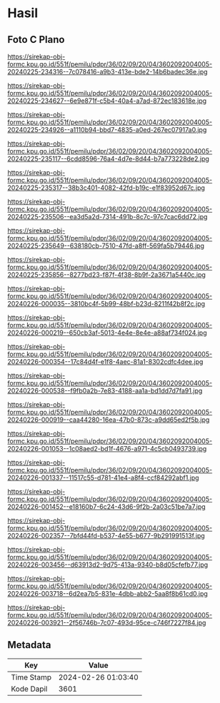 # Hasil

## Foto C Plano

https://sirekap-obj-formc.kpu.go.id/551f/pemilu/pdpr/36/02/09/20/04/3602092004005-20240225-234316--7c078416-a9b3-413e-bde2-14b6badec36e.jpg

https://sirekap-obj-formc.kpu.go.id/551f/pemilu/pdpr/36/02/09/20/04/3602092004005-20240225-234627--6e9e871f-c5b4-40a4-a7ad-872ec183618e.jpg

https://sirekap-obj-formc.kpu.go.id/551f/pemilu/pdpr/36/02/09/20/04/3602092004005-20240225-234926--a1110b94-bbd7-4835-a0ed-267ec07917a0.jpg

https://sirekap-obj-formc.kpu.go.id/551f/pemilu/pdpr/36/02/09/20/04/3602092004005-20240225-235117--6cdd8596-76a4-4d7e-8d44-b7a773228de2.jpg

https://sirekap-obj-formc.kpu.go.id/551f/pemilu/pdpr/36/02/09/20/04/3602092004005-20240225-235317--38b3c401-4082-42fd-b19c-e1f83952d67c.jpg

https://sirekap-obj-formc.kpu.go.id/551f/pemilu/pdpr/36/02/09/20/04/3602092004005-20240225-235506--ea3d5a2d-7314-491b-8c7c-97c7cac6dd72.jpg

https://sirekap-obj-formc.kpu.go.id/551f/pemilu/pdpr/36/02/09/20/04/3602092004005-20240225-235649--638180cb-7510-47fd-a8ff-569fa5b79446.jpg

https://sirekap-obj-formc.kpu.go.id/551f/pemilu/pdpr/36/02/09/20/04/3602092004005-20240225-235856--8277bd23-f87f-4f38-8b9f-2a3671a5440c.jpg

https://sirekap-obj-formc.kpu.go.id/551f/pemilu/pdpr/36/02/09/20/04/3602092004005-20240226-000035--3810bc4f-5b99-48bf-b23d-8211f42b8f2c.jpg

https://sirekap-obj-formc.kpu.go.id/551f/pemilu/pdpr/36/02/09/20/04/3602092004005-20240226-000219--650cb3af-5013-4e4e-8e4e-a88af734f024.jpg

https://sirekap-obj-formc.kpu.go.id/551f/pemilu/pdpr/36/02/09/20/04/3602092004005-20240226-000354--17c84d4f-e1f8-4aec-81a1-8302cdfc4dee.jpg

https://sirekap-obj-formc.kpu.go.id/551f/pemilu/pdpr/36/02/09/20/04/3602092004005-20240226-000538--f9fb0a2b-7e83-4188-aa1a-bd1dd7d7fa91.jpg

https://sirekap-obj-formc.kpu.go.id/551f/pemilu/pdpr/36/02/09/20/04/3602092004005-20240226-000919--caa44280-16ea-47b0-873c-a9dd65ed2f5b.jpg

https://sirekap-obj-formc.kpu.go.id/551f/pemilu/pdpr/36/02/09/20/04/3602092004005-20240226-001053--1c08aed2-bd1f-4676-a971-4c5cb0493739.jpg

https://sirekap-obj-formc.kpu.go.id/551f/pemilu/pdpr/36/02/09/20/04/3602092004005-20240226-001337--11517c55-d781-41e4-a8f4-ccf84292abf1.jpg

https://sirekap-obj-formc.kpu.go.id/551f/pemilu/pdpr/36/02/09/20/04/3602092004005-20240226-001452--e18160b7-6c24-43d6-9f2b-2a03c51be7a7.jpg

https://sirekap-obj-formc.kpu.go.id/551f/pemilu/pdpr/36/02/09/20/04/3602092004005-20240226-002357--7bfd44fd-b537-4e55-b677-9b291991513f.jpg

https://sirekap-obj-formc.kpu.go.id/551f/pemilu/pdpr/36/02/09/20/04/3602092004005-20240226-003456--d63913d2-9d75-413a-9340-b8d05cfefb77.jpg

https://sirekap-obj-formc.kpu.go.id/551f/pemilu/pdpr/36/02/09/20/04/3602092004005-20240226-003718--6d2ea7b5-831e-4dbb-abb2-5aa8f8b61cd0.jpg

https://sirekap-obj-formc.kpu.go.id/551f/pemilu/pdpr/36/02/09/20/04/3602092004005-20240226-003921--2f56746b-7c07-493d-95ce-c746f7227f84.jpg


## Metadata

| Key        | Value               |
| ---------- | ------------------- |
| Time Stamp | 2024-02-26 01:03:40 |
| Kode Dapil | 3601                |



